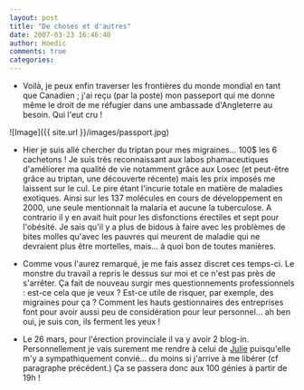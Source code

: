 ```yaml
---
layout: post
title: "De choses et d'autres"
date: 2007-03-23 16:46:48
author: Hoedic
comments: true
categories: 
---
```



- Voilà, je peux enfin traverser les frontières du monde mondial en tant que Canadien ; j'ai reçu (par la poste) mon passeport qui me donne même le droit de me réfugier dans une ambassade d'Angleterre au besoin. Qui l'eut cru !

![Image]({{ site.url }}/images/passport.jpg)


-  Hier je suis allé chercher du triptan pour mes migraines... 100$ les 6 cachetons ! Je suis très reconnaissant aux labos phamaceutiques d'améliorer ma qualité de vie notamment grâce aux Losec (et peut-être grâce au triptan, une découverte récente) mais les prix imposés me laissent sur le cul. Le pire étant l'incurie totale en matière de maladies exotiques. Ainsi sur les 137 molécules en cours de développement en 2000, une seule mentionnait la malaria et aucune la tuberculose. A contrario il y en avait huit pour les disfonctions érectiles et sept pour l'obésité. Je sais qu'il y a plus de bidous à faire avec les problèmes de bites molles qu'avec les pauvres qui meurent de maladie qui ne devraient plus être mortelles, mais... à quoi bon de toutes manières.

-  Comme vous l'aurez remarqué, je me fais assez discret ces temps-ci. Le monstre du travail a repris le dessus sur moi et ce n'est pas près de s'arrêter. Ça fait de nouveau surgir mes questionnements professionnels : est-ce cela que je veux ? Est-ce utile de risquer, par exemple, des migraines pour ça ? Comment les hauts gestionnaires des entreprises font pour avoir aussi peu de considération pour leur personnel... ah ben oui, je suis con, ils ferment les yeux !

-  Le 26 mars, pour l'érection provinciale il va y avoir 2 blog-in. Personnellement je vais surement me rendre à celui de [Julie](http://www.juliebelanger.com/2007/03/invitation-officielle-aux-blogueurs.html) puisqu'elle m'y a sympathiquement convié... du moins si j'arrive à me libérer (cf paragraphe précédent.) Ça se passera donc aux 100 génies à partir de 19h !